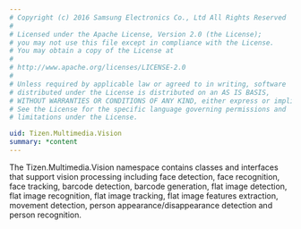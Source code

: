 ```yaml
---
# Copyright (c) 2016 Samsung Electronics Co., Ltd All Rights Reserved
#
# Licensed under the Apache License, Version 2.0 (the License);
# you may not use this file except in compliance with the License.
# You may obtain a copy of the License at
#
# http://www.apache.org/licenses/LICENSE-2.0
#
# Unless required by applicable law or agreed to in writing, software
# distributed under the License is distributed on an AS IS BASIS,
# WITHOUT WARRANTIES OR CONDITIONS OF ANY KIND, either express or implied.
# See the License for the specific language governing permissions and
# limitations under the License.

uid: Tizen.Multimedia.Vision
summary: *content
---
```

The Tizen.Multimedia.Vision namespace contains classes and interfaces that support vision processing including
face detection, face recognition, face tracking, barcode detection, barcode generation, flat image detection,
flat image recognition, flat image tracking, flat image features extraction, movement detection,
person appearance/disappearance detection and person recognition.
